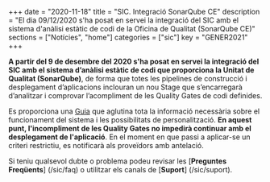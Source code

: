 +++
date        = "2020-11-18"
title       = "SIC. Integració SonarQube CE"
description = "El dia 09/12/2020 s'ha posat en servei la integració del SIC amb el sistema d'anàlisi estàtic de codi de la Oficina de Qualitat (SonarQube CE)"
sections    = ["Notícies", "home"]
categories  = ["sic"]
key         = "GENER2021"
+++

**A partir del 9 de desembre del 2020 s'ha posat en servei la integració del SIC amb el sistema d’anàlisi estàtic de codi
que proporciona la Unitat de Qualitat (SonarQube)**, de forma que totes les pipelines de construcció i desplegament
d’aplicacions inclouran un nou Stage que s’encarregarà d’analitzar i comprovar l’acompliment de les Quality Gates de codi definides.

Es proporciona una [Guia](/sic-welcome-pack/guia-integracio-sonarqube/) que aglutina tota la informació necessària sobre
el funcionament del sistema i les possibilitats de personalització. **En aquest punt, l'incompliment de les Quality Gates
no impedirà continuar amb el desplegament de l'aplicació**. En el moment en que passi a aplicar-se un criteri restrictiu,
es notificarà als proveïdors amb antelació.

Si teniu qualsevol dubte o problema podeu revisar les [**Preguntes Freqüents**] (/sic/faq) o utilitzar els canals de [**Suport**] (/sic/suport).
